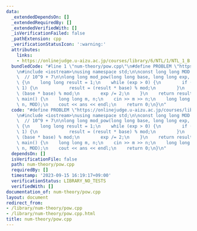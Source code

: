 ```yaml
---
data:
  _extendedDependsOn: []
  _extendedRequiredBy: []
  _extendedVerifiedWith: []
  _isVerificationFailed: false
  _pathExtension: cpp
  _verificationStatusIcon: ':warning:'
  attributes:
    links:
    - https://onlinejudge.u-aizu.ac.jp/courses/library/6/NTL/1/NTL_1_B
  bundledCode: "#line 1 \"num-theory/pow.cpp\"\n#define PROBLEM \"https://onlinejudge.u-aizu.ac.jp/courses/library/6/NTL/1/NTL_1_B\"\
    \n#include <iostream>\nusing namespace std;\n\nconst long long MOD = 1000000007;\
    \  // 10^9 + 7\n\nlong long mod_pow(long long base, long long exp, long long mod)\
    \ {\n    long long result = 1;\n    while (exp > 0) {\n        if (exp % 2 ==\
    \ 1) {\n            result = (result * base) % mod;\n        }\n        base =\
    \ (base * base) % mod;\n        exp /= 2;\n    }\n    return result;\n}\n\nint\
    \ main() {\n    long long m, n;\n    cin >> m >> n;\n    long long ans = mod_pow(m,\
    \ n, MOD);\n    cout << ans << endl;\n    return 0;\n}\n"
  code: "#define PROBLEM \"https://onlinejudge.u-aizu.ac.jp/courses/library/6/NTL/1/NTL_1_B\"\
    \n#include <iostream>\nusing namespace std;\n\nconst long long MOD = 1000000007;\
    \  // 10^9 + 7\n\nlong long mod_pow(long long base, long long exp, long long mod)\
    \ {\n    long long result = 1;\n    while (exp > 0) {\n        if (exp % 2 ==\
    \ 1) {\n            result = (result * base) % mod;\n        }\n        base =\
    \ (base * base) % mod;\n        exp /= 2;\n    }\n    return result;\n}\n\nint\
    \ main() {\n    long long m, n;\n    cin >> m >> n;\n    long long ans = mod_pow(m,\
    \ n, MOD);\n    cout << ans << endl;\n    return 0;\n}\n"
  dependsOn: []
  isVerificationFile: false
  path: num-theory/pow.cpp
  requiredBy: []
  timestamp: '2023-09-15 16:19:17+09:00'
  verificationStatus: LIBRARY_NO_TESTS
  verifiedWith: []
documentation_of: num-theory/pow.cpp
layout: document
redirect_from:
- /library/num-theory/pow.cpp
- /library/num-theory/pow.cpp.html
title: num-theory/pow.cpp
---
```

